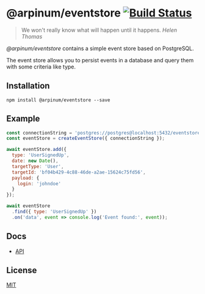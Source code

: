 # @arpinum/eventstore [![Build Status](https://travis-ci.org/arpinum-oss/js-eventstore.svg?branch=master)](https://travis-ci.org/arpinum-oss/js-eventstore)

> We won't really know what will happen until it happens.
> <cite>Helen Thomas</cite>

_@arpinum/eventstore_ contains a simple event store based on PostgreSQL.

The event store allows you to persist events in a database and query them with some criteria like type.

## Installation

```
npm install @arpinum/eventstore --save
```

## Example

```javascript
const connectionString = 'postgres://postgres@localhost:5432/eventstore';
const eventStore = createEventStore({ connectionString });

await eventStore.add({
  type: 'UserSignedUp',
  date: new Date(),
  targetType: 'User',
  targetId: 'bf04b429-4c88-46de-a2ae-15624c75fd56',
  payload: {
    login: 'johndoe'
  }
});

await eventStore
  .find({ type: 'UserSignedUp' })
  .on('data', event => console.log('Event found:', event));
```

## Docs

* [API](docs/api.md)

## License

[MIT](LICENSE)
